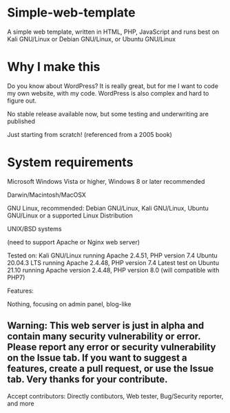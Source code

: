 # Simple-web-template
A simple web template, written in HTML, PHP, JavaScript and runs best on Kali GNU/Linux or Debian GNU/Linux, or Ubuntu GNU/Linux

# Why I make this
Do you know about WordPress? It is really great, but for me I want to code my own website, with my code. WordPress is also complex and hard to figure out.

No stable release available now, but some testing and underwriting are published

Just starting from scratch! (referenced from a 2005 book)

# System requirements
Microsoft Windows Vista or higher, Windows 8 or later recommended

Darwin/Macintosh/MacOSX

GNU Linux, recommended: Debian GNU/Linux, Kali GNU/Linux, Ubuntu GNU/Linux or a supported Linux Distribution

UNIX/BSD systems

(need to support Apache or Nginx web server)

Tested on: Kali GNU/Linux running Apache 2.4.51, PHP version 7.4
Ubuntu 20.04.3 LTS running Apache 2.4.48, PHP version 7.4
Latest test on Ubuntu 21.10 running Apache version 2.4.48, PHP version 8.0 (will compatible with PHP7)

Features:

Nothing, focusing on admin panel, blog-like

## Warning: This web server is just in alpha and contain many security vulnerability or error. Please report any error or security vulnerability on the Issue tab. If you want to suggest a features, create a pull request, or use the Issue tab. Very thanks for your contribute.

Accept contributors: Directly contibutors, Web tester, Bug/Security reporter, and more
